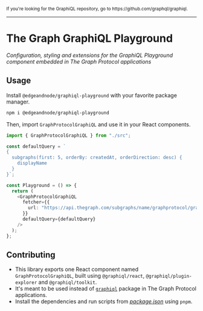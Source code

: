 <sub>
If you're looking for the GraphiQL repository, go to https://github.com/graphql/graphiql.
</sub>

---

# The Graph GraphiQL Playground

_Configuration, styling and extensions for the GraphiQL Playground component embedded in The Graph Protocol applications_

## Usage

Install `@edgeandnode/graphiql-playground` with your favorite package manager.

```sh
npm i @edgeandnode/graphiql-playground
```

Then, import `GraphProtocolGraphiQL` and use it in your React components.

```ts
import { GraphProtocolGraphiQL } from "./src";

const defaultQuery = `
{
  subgraphs(first: 5, orderBy: createdAt, orderDirection: desc) {
    displayName
  }
}`;

const Playground = () => {
  return (
    <GraphProtocolGraphiQL
      fetcher={{
        url: "https://api.thegraph.com/subgraphs/name/graphprotocol/graph-network-mainnet-staging",
      }}
      defaultQuery={defaultQuery}
    />
  );
};
```

## Contributing

- This library exports one React component named `GraphProtocolGraphiQL`, built using `@graphiql/react`, `@graphiql/plugin-explorer` and `@graphiql/toolkit`.
- It's meant to be used instead of [`graphiql`](https://github.com/graphql/graphiql/tree/main/packages/graphiql) package in The Graph Protocol applications.
- Install the dependencies and run scripts from [_package.json_](./package.json) using `pnpm`.
